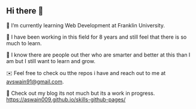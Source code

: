 ## Hi there 👋
🌱 I’m currently learning Web Development at Franklin University.

🙈 I have been working in this field for 8 years and still feel that there is so much to learn.

🥸 I know there are people out ther who are smarter and better at this than I am but I still want to learn and grow.

✉️ Feel free to check ou tthe repos i have and reach out to me at avswain91@gmail.com.

🛜 Check out my blog its not much but its a work in progress. https://aswain009.github.io/skills-github-pages/



<!--
**aswain009/aswain009** is a ✨ _special_ ✨ repository because its `README.md` (this file) appears on your GitHub profile.

Here are some ideas to get you started:

- 🔭 I’m currently working on ...

- 👯 I’m looking to collaborate on ...
- 🤔 I’m looking for help with ...
- 💬 Ask me about ...
- 📫 How to reach me: ...
- 😄 Pronouns: ...
- ⚡ Fun fact: ...
-->

